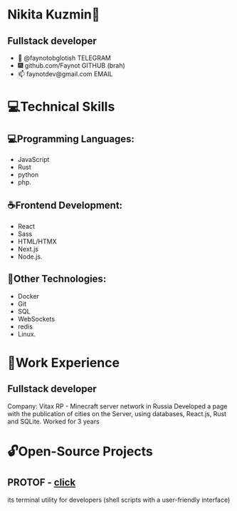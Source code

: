 <h1>Nikita Kuzmin🎀</h1>
<h2>Fullstack developer</h2>

<ul>
    <li>💼 @faynotobglotish TELEGRAM</li>
    <li>🎆 github.com/Faynot GITHUB (brah)</li>
    <li>📫 faynotdev@gmail.com EMAIL</li>
</ul>

<h1>💻Technical Skills</h1>
<h2>💻Programming Languages: </h2>
<ul>
  <li>JavaScript</li>
  <li>Rust</li>
  <li>python</li>
  <li>php.</li>
</ul>
<h2>☕Frontend Development:</h2>
<ul>
  <li>React</li>
  <li>Sass</li>
  <li>HTML/HTMX</li>
  <li>Next.js</li>
  <li>Node.js.</li>
</ul>
<h2>🍙Other Technologies: </h2>
<ul>
  <li>Docker</li>
  <li>Git</li>
  <li>SQL</li>
  <li>WebSockets</li>
  <li>redis</li>
  <li>Linux.</li>
</ul>

<h1>💼Work Experience</h1>

<h2>Fullstack developer</h2>
Company: Vitax RP - Minecraft server network in Russia
Developed a page with the publication of cities on the Server, using databases, React.js, Rust and SQLite. Worked for 3 years

<h1>🔓Open-Source Projects</h1>
<h2>PROTOF - <a href="https://github.com/Faynot/protoF">click</a></h2>
<p>its terminal utility for developers (shell scripts with a user-friendly interface)</p>
